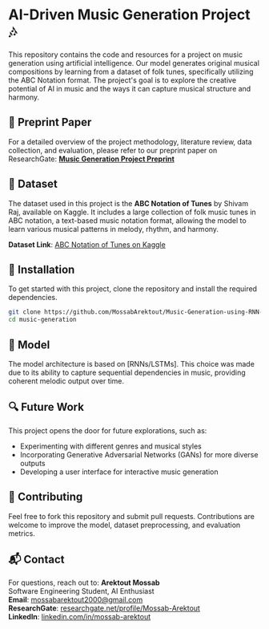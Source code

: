 # AI-Driven Music Generation Project 🎶

This repository contains the code and resources for a project on music generation using artificial intelligence. Our model generates original musical compositions by learning from a dataset of folk tunes, specifically utilizing the ABC Notation format. The project's goal is to explore the creative potential of AI in music and the ways it can capture musical structure and harmony.

## 📄 Preprint Paper

For a detailed overview of the project methodology, literature review, data collection, and evaluation, please refer to our preprint paper on ResearchGate:
**[Music Generation Project Preprint](https://www.researchgate.net/publication/385782855_MUSIC_GENERATION_USING_RNN-LSTM)**

## 📁 Dataset

The dataset used in this project is the **ABC Notation of Tunes** by Shivam Raj, available on Kaggle. It includes a large collection of folk music tunes in ABC notation, a text-based music notation format, allowing the model to learn various musical patterns in melody, rhythm, and harmony.

**Dataset Link**: [ABC Notation of Tunes on Kaggle](https://www.kaggle.com/datasets/raj5287/abc-notation-of-tunes)

## 🔧 Installation

To get started with this project, clone the repository and install the required dependencies.

```bash
git clone https://github.com/MossabArektout/Music-Generation-using-RNN-LSTM
cd music-generation
```

## 🧠 Model
The model architecture is based on [RNNs/LSTMs]. This choice was made due to its ability to capture sequential dependencies in music, providing coherent melodic output over time.


## 🔍 Future Work
This project opens the door for future explorations, such as:

- Experimenting with different genres and musical styles
- Incorporating Generative Adversarial Networks (GANs) for more diverse outputs
- Developing a user interface for interactive music generation

## 🤝 Contributing
Feel free to fork this repository and submit pull requests. Contributions are welcome to improve the model, dataset preprocessing, and evaluation metrics.

## 📬 Contact
For questions, reach out to:
**Arektout Mossab**  
Software Engineering Student, AI Enthusiast  
**Email**: mossabarektout2000@gmail.com  
**ResearchGate**: [researchgate.net/profile/Mossab-Arektout](https://www.researchgate.net/profile/Mossab-Arektout)  
**LinkedIn**: [linkedin.com/in/mossab-arektout](https://www.linkedin.com/in/mossab-arektout)
